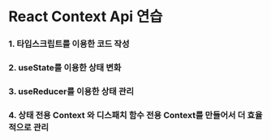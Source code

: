 # React Context Api 연습

### 1. 타입스크립트를 이용한 코드 작성

### 2. useState를 이용한 상태 변화

### 3. useReducer를 이용한 상태 관리

### 4.  상태 전용 Context 와 디스패치 함수 전용 Context를 만들어서 더 효율적으로 관리


